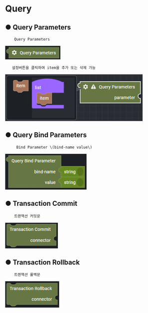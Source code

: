 # Query

## ● Query Parameters

        Query Parameters

![](../../../img/assets/image%20%28249%29.png)

       설정버튼을 클릭하여 item을 추가 또는 삭제 가능

![](../../../img/assets/image%20%28289%29.png)

## ● Query Bind Parameters

         Bind Parameter \(bind-name value\)

![](../../../img/assets/image%20%28316%29.png)

## ● Transaction Commit

        트랜잭션 커밋문

![](../../../img/assets/image%20%28245%29.png)

## ● Transaction Rollback

        트렌잭션 롤백문

![](../../../img/assets/image%20%28263%29.png)
